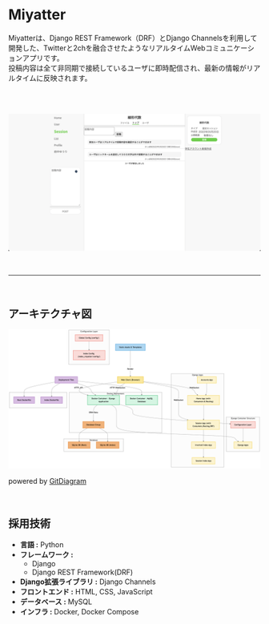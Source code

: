 <h1>Miyatter</h1>
Miyatterは、Django REST Framework（DRF）とDjango Channelsを利用して開発した、Twitterと2chを融合させたようなリアルタイムWebコミュニケーションアプリです。<br>
投稿内容は全て非同期で接続しているユーザに即時配信され、最新の情報がリアルタイムに反映されます。

<br><br>

<img src="./sample_images/sample_image.png" alt="Miyatter Sample Image - Welcome Page">


<br><hr><br>


<h2>アーキテクチャ図</h2>
<img src="./sample_images/diagram.png" alt="Miyatter Architecture image">
<p>powered by <a href="https://gitdiagram.com/">GitDiagram</a></p>

<br>

<h2>採用技術</h2>
<ul>
  <li><strong>言語 :</strong> Python</li>
  <li><strong>フレームワーク :</strong>
    <ul>
    <li>Django</li>
    <li>Django REST Framework(DRF)</li>
    </ul>
  </li>
  <li><strong>Django拡張ライブラリ :</strong> Django Channels</li>
  <li><strong>フロントエンド :</strong> HTML, CSS, JavaScript</li>
  <li><strong>データベース :</strong> MySQL</li>
  <li><strong>インフラ :</strong> Docker, Docker Compose</li>
</ul>
